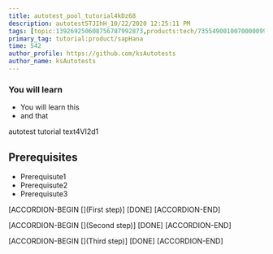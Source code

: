 ```yaml
---
title: autotest_pool_tutorial4kDz68
description: autotest5TJIhH_10/22/2020 12:25:11 PM
tags: [topic:139269250608756787992873,products:tech/73554900100700000996,tutorial:experience/advanced]
primary_tag: tutorial:product/sapHana
time: 542
author_profile: https://github.com/ksAutotests
author_name: ksAutotests
---
```

### You will learn
- You will learn this
- and that

autotest tutorial text4VI2d1

## Prerequisites
- Prerequisute1
- Prerequisute2
- Prerequisute3

[ACCORDION-BEGIN [](First step)]
[DONE]
[ACCORDION-END]

[ACCORDION-BEGIN [](Second step)]
[DONE]
[ACCORDION-END]

[ACCORDION-BEGIN [](Third step)]
[DONE]
[ACCORDION-END]

